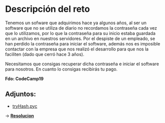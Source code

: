 # **Descripción del reto**

Tenemos un sofware que adquirimos hace ya algunos años, al ser un software que no se utiliza de diario no recordamos la contraseña cada vez que lo utilizamos, por lo que la contraseña para su inicio estaba guardada en un archivo en nuestros servidores.
Por el despiste de un empleado, se han perdido la contraseña para iniciar el software, además nos es imposible contactar con la empresa que nos realizó el desarrollo para que nos la faciliten (dado que cerró hace 3 años).

Necesitamos que consigas recuperar dicha contraseña e iniciar el software para nosotros. En cuanto lo consigas recibirás tu pago.

**Fdo: CodeCamp19**

## **Adjuntos:**
 - [tryHash.pyc](tryHash.pyc)
 

-> [**Resolucion**](/creation/readme-es.md)
